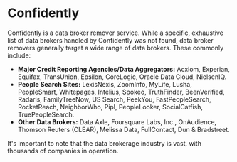 # Confidently

Confidently is a data broker remover service. While a specific, exhaustive list of data brokers handled by Confidently was not found, data broker removers generally target a wide range of data brokers. These commonly include:

*   **Major Credit Reporting Agencies/Data Aggregators:** Acxiom, Experian, Equifax, TransUnion, Epsilon, CoreLogic, Oracle Data Cloud, NielsenIQ.
*   **People Search Sites:** LexisNexis, ZoomInfo, MyLife, Lusha, PeopleSmart, Whitepages, Intelius, Spokeo, TruthFinder, BeenVerified, Radaris, FamilyTreeNow, US Search, PeekYou, FastPeopleSearch, RocketReach, NeighborWho, Pipl, PeopleLooker, SocialCatfish, TruePeopleSearch.
*   **Other Data Brokers:** Data Axle, Foursquare Labs, Inc., OnAudience, Thomson Reuters (CLEAR), Melissa Data, FullContact, Dun & Bradstreet.

It's important to note that the data brokerage industry is vast, with thousands of companies in operation.